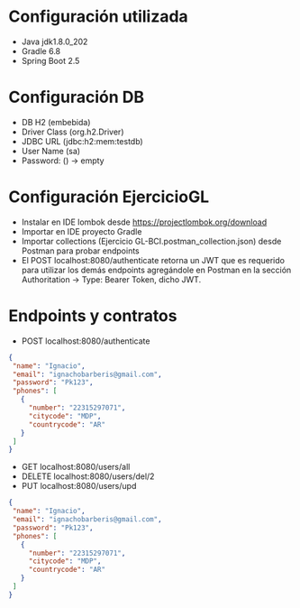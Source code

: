 # Configuración utilizada
- Java jdk1.8.0_202
- Gradle 6.8
- Spring Boot 2.5

# Configuración DB
- DB H2 (embebida)
- Driver Class (org.h2.Driver)
- JDBC URL (jdbc:h2:mem:testdb)
- User Name (sa)
- Password: () -> empty


# Configuración EjercicioGL
- Instalar en IDE lombok desde https://projectlombok.org/download
- Importar en IDE proyecto Gradle
- Importar collections (Ejercicio GL-BCI.postman_collection.json) desde Postman para probar endpoints
- El POST localhost:8080/authenticate retorna un JWT que es requerido para utilizar los demás endpoints agregándole en Postman en la sección Authoritation -> Type: Bearer Token, dicho JWT.
 
 # Endpoints y contratos
 - POST localhost:8080/authenticate
 ```json
 {
  "name": "Ignacio",
  "email": "ignachobarberis@gmail.com",
  "password": "Pk123",
  "phones": [
    {
      "number": "22315297071",
      "citycode": "MDP",
      "countrycode": "AR"
    }
  ]
}
```
- GET localhost:8080/users/all
- DELETE localhost:8080/users/del/2
- PUT localhost:8080/users/upd
 ```json
 {
  "name": "Ignacio",
  "email": "ignachobarberis@gmail.com",
  "password": "Pk123",
  "phones": [
    {
      "number": "22315297071",
      "citycode": "MDP",
      "countrycode": "AR"
    }
  ]
}
```
